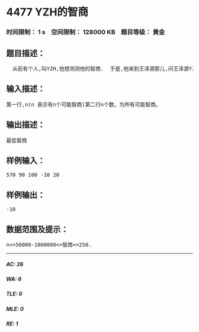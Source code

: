 # 4477 YZH的智商   
### 时间限制： 1 s&nbsp;&nbsp;&nbsp;&nbsp;空间限制： 128000 KB&nbsp;&nbsp;&nbsp;&nbsp;题目等级： 黄金  
## 题目描述：  

<pre>
  从前有个人,叫YZH,他想测测他的智商.  于是,他来到王泽源那儿,问王泽源YZH的智商.  但王泽源想整一整YZH.  于是他就在n个可能智商中选出了最低的那个.
</pre>
  
  
## 输入描述：  

<pre>
第一行,n(n 表示有n个可能智商)第二行n个数，为所有可能智商。
</pre>
  
  
## 输出描述：  

<pre>
最低智商
</pre>
  
  
## 样例输入：  

<pre>
570 90 100 -10 20
</pre>
  
  
## 样例输出：  

<pre>
-10
</pre>
  
  
## 数据范围及提示：  

<pre>
n<=50000-1000000<=智商<=250.
</pre>
  
  
***  

##### AC: 26  
##### WA: 6  
##### TLE: 0  
##### MLE: 0  
##### RE: 1  
